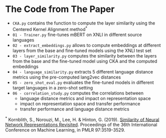 # The Code from The Paper
* `CKA.py` contains the function to compute the layer similarity using the Centered Kernel Alignment method<sup>*</sup> 
* `01 - Trainer.py` fine-tunes mBERT on XNLI in different source languages
* `02 - extract_embeddings.py` allows to compute embeddings at different layers from the base and fine-tuned models using the XNLI test set
* `03 - layer_similarity.py` computes the similarity between the layers from the base and the fine-tuned model using CKA and the computed embeddings
* `04 - language_similarity.py` extracts 5 different language distance metrics using the pre-computed lang2vec distances
* `05 - zero_shot_eval.py` evaluates the fine-tuned models in different target languages in a zero-shot setting
* `06 - correlation_study.py` computes the correlations between
    * language distance metrics and impact on representation space
    * impact on representation space and transfer performance
    * transfer performance and language distance metrics


<sup>*</sup> Kornblith, S., Norouzi, M., Lee, H. & Hinton, G. (2019). [Similarity of Neural Network Representations Revisited](https://arxiv.org/abs/1905.00414). Proceedings of the 36th International Conference on Machine Learning, in PMLR 97:3519-3529.